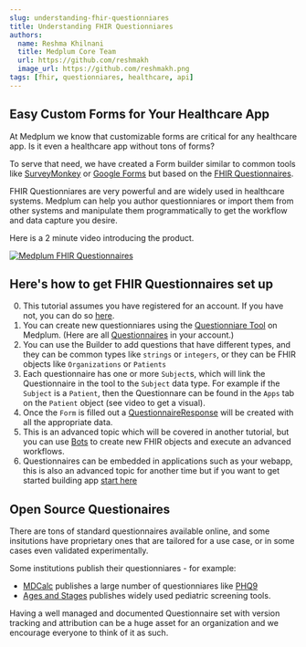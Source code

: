 ```yaml
---
slug: understanding-fhir-questionniares
title: Understanding FHIR Questionniares
authors:
  name: Reshma Khilnani
  title: Medplum Core Team
  url: https://github.com/reshmakh
  image_url: https://github.com/reshmakh.png
tags: [fhir, questionniares, healthcare, api]
---
```


## Easy Custom Forms for Your Healthcare App

At Medplum we know that customizable forms are critical for any healthcare app.  Is it even a healthcare app without tons of forms?

To serve that need, we have created a Form builder similar to common tools like [SurveyMonkey](https://www.surveymonkey.com/) or [Google Forms](https://docs.google.com/forms) but based on the [FHIR Questionnaires](https://www.hl7.org/fhir/questionnaire.html).

FHIR Questionniares are very powerful and are widely used in healthcare systems.  Medplum can help you author questionniares or import them from other systems and manipulate them programmatically to get the workflow and data capture you desire.

Here is a 2 minute video introducing the product.

[![Medplum FHIR Questionnaires](https://img.youtube.com/vi/mOBC0VYtCLE/0.jpg)](https://www.youtube.com/watch?v=mOBC0VYtCLE)

## Here's how to get FHIR Questionnaires set up

0. This tutorial assumes you have registered for an account.  If you have not, you can do so [here](https://docs.medplum.com/docs/app/register).
1. You can create new questionniares using the [Questionniare Tool](https://app.medplum.com/Questionnaire/new) on Medplum. (Here are all [Questionnaires](https://app.medplum.com/Questionnaire) in your account.)
2. You can use the Builder to add questions that have different types, and they can be common types like `strings` or `integers`, or they can be FHIR objects like `Organizations` or `Patients`
3. Each questionnaire has one or more `Subject`s, which will link the Questionnaire in the tool to the `Subject` data type.  For example if the `Subject` is a `Patient`, then the Questionnare can be found in the `Apps` tab on the `Patient` object (see video to get a visual).  
4. Once the `Form` is filled out a [QuestionnaireResponse](https://app.medplum.com/QuestionnaireResponse) will be created with all the appropriate data.
5. This is an advanced topic which will be covered in another tutorial, but you can use [Bots](https://docs.medplum.com/docs/app/bot-for-questionnaire-response) to create new FHIR objects and execute an advanced workflows.
6. Questionnaires can be embedded in applications such as your webapp, this is also an advanced topic for another time but if you want to get started building app [start here](https://docs.medplum.com/docs/api/tutorials/react-hello-world/hello-world-part-1)

## Open Source Questionaires

There are tons of standard questionnaires available online, and some insitutions have proprietary ones that are tailored for a use case, or in some cases even validated experimentally.

Some institutions publish their questionniares - for example:

* [MDCalc](https://www.mdcalc.com/) publishes a large number of questionniares like [PHQ9](https://www.mdcalc.com/phq-9-patient-health-questionnaire-9)
* [Ages and Stages](https://agesandstages.com/products-pricing/asq3/) publishes widely used pediatric screening tools.

Having a well managed and documented Questionnaire set with version tracking and attribution can be a huge asset for an organization and we encourage everyone to think of it as such.

